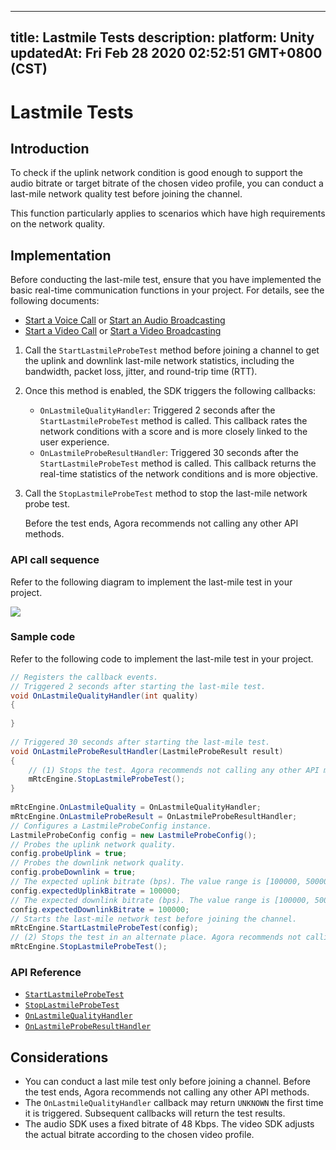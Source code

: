 
---
title: Lastmile Tests
description: 
platform: Unity
updatedAt: Fri Feb 28 2020 02:52:51 GMT+0800 (CST)
---
# Lastmile Tests
## Introduction

To check if the uplink network condition is good enough to support the audio bitrate or target bitrate of the chosen video profile, you can conduct a last-mile network quality test before joining the channel.

This function particularly applies to scenarios which have high requirements on the network quality.



## Implementation

Before conducting the last-mile test, ensure that you have implemented the basic real-time communication functions in your project. For details, see the following documents:

- [Start a Voice Call](../../en/Voice/start_call_audio_unity.md) or [Start an Audio Broadcasting](../../en/Voice/start_live_audio_unity.md)
- [Start a Video Call](../../en/Voice/start_call_unity.md) or [Start a Video Broadcasting](../../en/Voice/start_live_unity.md)


1. Call the `StartLastmileProbeTest` method before joining a channel to get the uplink and downlink last-mile network statistics, including the bandwidth, packet loss, jitter, and round-trip time (RTT).

2. Once this method is enabled, the SDK triggers the following callbacks:

   - `OnLastmileQualityHandler`: Triggered 2 seconds after the `StartLastmileProbeTest` method is called. This callback rates the network conditions with a score and is more closely linked to the user experience.
   - `OnLastmileProbeResultHandler`: Triggered 30 seconds after the `StartLastmileProbeTest` method is called. This callback returns the real-time statistics of the network conditions and is more objective.

3. Call the `StopLastmileProbeTest` method to stop the last-mile network probe test.

   <div class="alert note">Before the test ends, Agora recommends not calling any other API methods.</div>

   
### API call sequence

Refer to the following diagram to implement the last-mile test in your project.

![](https://web-cdn.agora.io/docs-files/1582858108947)

### Sample code

Refer to the following code to implement the last-mile test in your project.

```c#
// Registers the callback events.
// Triggered 2 seconds after starting the last-mile test.
void OnLastmileQualityHandler(int quality)
{
  
}
  
// Triggered 30 seconds after starting the last-mile test.
void OnLastmileProbeResultHandler(LastmileProbeResult result)
{ 
    // (1) Stops the test. Agora recommends not calling any other API method before the test ends.
    mRtcEngine.StopLastmileProbeTest();
}
  
mRtcEngine.OnLastmileQuality = OnLastmileQualityHandler;
mRtcEngine.OnLastmileProbeResult = OnLastmileProbeResultHandler;
// Configures a LastmileProbeConfig instance.
LastmileProbeConfig config = new LastmileProbeConfig();
// Probes the uplink network quality.
config.probeUplink = true;
// Probes the downlink network quality.
config.probeDownlink = true;
// The expected uplink bitrate (bps). The value range is [100000, 5000000].
config.expectedUplinkBitrate = 100000;
// The expected downlink bitrate (bps). The value range is [100000, 5000000].
config.expectedDownlinkBitrate = 100000;
// Starts the last-mile network test before joining the channel.
mRtcEngine.StartLastmileProbeTest(config);
// (2) Stops the test in an alternate place. Agora recommends not calling any other API method before the test ends.
mRtcEngine.StopLastmileProbeTest();
```



### API Reference

- [`StartLastmileProbeTest`](https://docs.agora.io/en/Voice/API%20Reference/unity/classagora__gaming__rtc_1_1_i_rtc_engine.html#a1d70042741eed8fd27234d43f0bdd86e)
- [`StopLastmileProbeTest`](https://docs.agora.io/en/Voice/API%20Reference/unity/classagora__gaming__rtc_1_1_i_rtc_engine.html#a7097b5aa40f1124c5cb5ae7cc68d636f)
- [`OnLastmileQualityHandler`](https://docs.agora.io/en/Voice/API%20Reference/unity/namespaceagora__gaming__rtc.html#ad91eb7212a21d5596d4a96dfedaa7753)
- [`OnLastmileProbeResultHandler`](https://docs.agora.io/en/Voice/API%20Reference/unity/namespaceagora__gaming__rtc.html#afa2ac45e7687a97653fedb80c5346019)

## Considerations

- You can conduct a last mile test only before joining a channel. Before the test ends, Agora recommends not calling any other API methods.
- The `OnLastmileQualityHandler` callback may return `UNKNOWN` the first time it is triggered. Subsequent callbacks will return the test results.
- The audio SDK uses a fixed bitrate of 48 Kbps. The video SDK adjusts the actual bitrate according to the chosen video profile.
